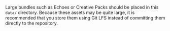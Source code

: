 Large bundles such as Echoes or Creative Packs should be placed in this
`data/` directory. Because these assets may be quite large, it is recommended
that you store them using Git LFS instead of committing them directly to the
repository.
